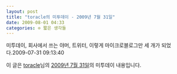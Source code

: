 ```yaml
---
layout: post
title: "toracle의 미투데이 - 2009년 7월 31일"
date: 2009-08-01 04:33
categories: ⊙ 짧은 생각들
---
```


미투데이, 회사에서 쓰는 야머, 트위터, 이렇게 마이크로블로그만 세 개가 되었다.2009-07-31 09:13:40

이 글은 [toracle](http://me2day.net/toracle)님의 [2009년 7월 31일](http://me2day.net/toracle/2009/07/31#09:13:40)의 미투데이 내용입니다.


       
